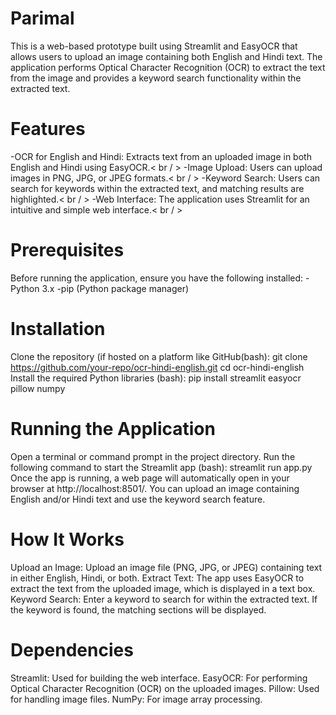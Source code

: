 # Parimal
This is a web-based prototype built using Streamlit and EasyOCR that allows users to upload an image containing both English and Hindi text. The application performs Optical Character Recognition (OCR) to extract the text from the image and provides a keyword search functionality within the extracted text.

# Features
-OCR for English and Hindi: Extracts text from an uploaded image in both English and Hindi using EasyOCR.< br / >
-Image Upload: Users can upload images in PNG, JPG, or JPEG formats.< br / >
-Keyword Search: Users can search for keywords within the extracted text, and matching results are highlighted.< br / >
-Web Interface: The application uses Streamlit for an intuitive and simple web interface.< br / >

# Prerequisites
Before running the application, ensure you have the following installed:
-Python 3.x
-pip (Python package manager)

# Installation
Clone the repository (if hosted on a platform like GitHub(bash):
git clone https://github.com/your-repo/ocr-hindi-english.git
cd ocr-hindi-english
Install the required Python libraries (bash):
pip install streamlit easyocr pillow numpy

# Running the Application
Open a terminal or command prompt in the project directory.
Run the following command to start the Streamlit app (bash):
streamlit run app.py
Once the app is running, a web page will automatically open in your browser at http://localhost:8501/. You can upload an image containing English and/or Hindi text and use the keyword search feature.

# How It Works
Upload an Image: Upload an image file (PNG, JPG, or JPEG) containing text in either English, Hindi, or both.
Extract Text: The app uses EasyOCR to extract the text from the uploaded image, which is displayed in a text box.
Keyword Search: Enter a keyword to search for within the extracted text. If the keyword is found, the matching sections will be displayed.

# Dependencies
Streamlit: Used for building the web interface.
EasyOCR: For performing Optical Character Recognition (OCR) on the uploaded images.
Pillow: Used for handling image files.
NumPy: For image array processing.

